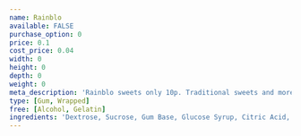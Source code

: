 ```yaml
---
name: Rainblo
available: FALSE
purchase_option: 0
price: 0.1
cost_price: 0.04
width: 0
height: 0
depth: 0
weight: 0
meta_description: 'Rainblo sweets only 10p. Traditional sweets and more at Humbugs Confectionery Store. Specialists in satisfying your sweet tooth!'
type: [Gum, Wrapped]
free: [Alcohol, Gelatin]
ingredients: 'Dextrose, Sucrose, Gum Base, Glucose Syrup, Citric Acid, Flavourings, Colours: E101, E141, E160E, E163. Glazing Agent: Carnuba Wax, Shellac, Antioxidant E321'
---
```


